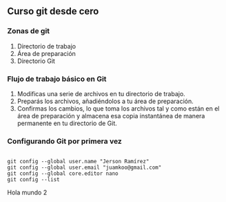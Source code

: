 ## Curso git desde cero

### Zonas de git
1. Directorio de trabajo
2. Área de preparación
3. Directorio Git

### Flujo de trabajo básico en Git
1. Modificas una serie de archivos en tu directorio de trabajo.
2. Preparás los archivos, añadiéndolos a tu área de  preparación.
3. Confirmas los cambios, lo que toma los archivos tal y como están en el área de preparación y almacena esa copia instantánea de manera permanente en tu directorio de Git.

### Configurando Git por primera vez
```

git config --global user.name "Jerson Ramírez"
git config --global user.email "juamkoo@gmail.com"
git config --global core.editor nano
git config --list
```
Hola mundo 2